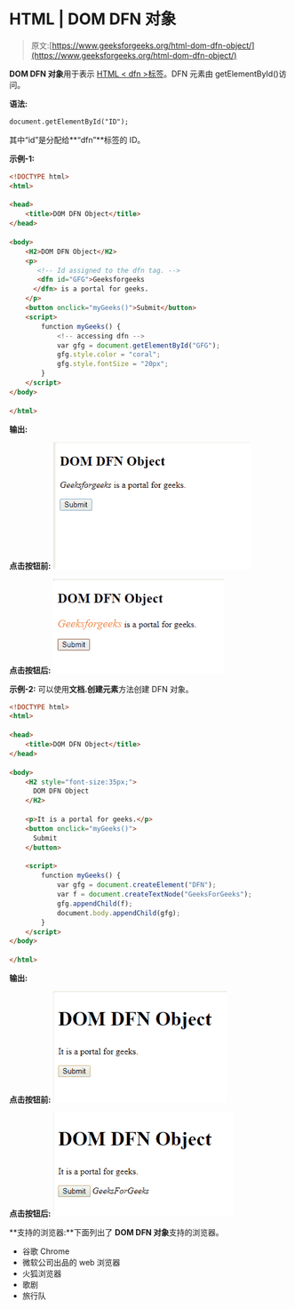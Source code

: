 # HTML | DOM DFN 对象

> 原文:[https://www.geeksforgeeks.org/html-dom-dfn-object/](https://www.geeksforgeeks.org/html-dom-dfn-object/)

**DOM DFN 对象**用于表示 [HTML < dfn >标签](https://www.geeksforgeeks.org/html-dfn-tag/)。DFN 元素由 getElementById()访问。

**语法:**

```html
document.getElementById("ID");
```

其中“id”是分配给**“dfn”**标签的 ID。

**示例-1:**

```html
<!DOCTYPE html>
<html>

<head>
    <title>DOM DFN Object</title>
</head>

<body>
    <H2>DOM DFN Object</H2>
    <p>
       <!-- Id assigned to the dfn tag. -->
       <dfn id="GFG">Geeksforgeeks
      </dfn> is a portal for geeks.
    </p>
    <button onclick="myGeeks()">Submit</button>
    <script>
        function myGeeks() {
            <!-- accessing dfn -->
            var gfg = document.getElementById("GFG");
            gfg.style.color = "coral";
            gfg.style.fontSize = "20px";
        }
    </script>
</body>

</html>           
```

**输出:**

**点击按钮前:**
![](img/783acc960e581c6262911fba1b7674fd.png)

**点击按钮后:**
![](img/222d78b22e18bd23ba73e26a5eb9e1de.png)

**示例-2:** 可以使用**文档.创建元素**方法创建 DFN 对象。

```html
<!DOCTYPE html>
<html>

<head>
    <title>DOM DFN Object</title>
</head>

<body>
    <H2 style="font-size:35px;">
      DOM DFN Object
    </H2>

    <p>It is a portal for geeks.</p>
    <button onclick="myGeeks()">
      Submit
    </button>

    <script>
        function myGeeks() {
            var gfg = document.createElement("DFN");
            var f = document.createTextNode("GeeksForGeeks");
            gfg.appendChild(f);
            document.body.appendChild(gfg);
        }
    </script>
</body>

</html>
```

**输出:**

**点击按钮前:**
![](img/a36e1ba44352afffef13857de2c444d6.png)

**点击按钮后:**
![](img/ebce412225c75e984423b3ba15dfcb68.png)

**支持的浏览器:**下面列出了 **DOM DFN 对象**支持的浏览器。

*   谷歌 Chrome
*   微软公司出品的 web 浏览器
*   火狐浏览器
*   歌剧
*   旅行队